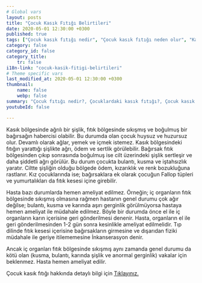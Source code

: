 ```yaml
---
# Global vars
layout: posts
title: "Çocuk Kasık Fıtığı Belirtileri"
date: 2020-05-01 12:30:00 +0300
published: true
tags: ["Çocuk kasık fıtığı nedir", "Çocuk kasık fıtığı neden olur", "Kasık fıtığı teşhisi", "Kasık fıtığı Nedeni", "Kasık fıtığı Ameliyatı",  "çocuk kasık fıtığı", "kasık fıtığı", "çocuk kasık fıtığı belirtisi", "çocuk kasık fıtığı teşhisi", "kasık fıtığı hangi çocukta", "çocuk kasık fıtığı ameliyatı",  "çocuk kasık fıtığı tedavi", "kasık fıtığı belirti" , "çocuk kasık fıtığı çözüm" , "kasık fıtığı tedavi" ]
category: false
category_id: false
category_title:
    tr: false
i18n-link: "cocuk-kasik-fitigi-belirtileri"
# Theme specific vars
last_modified_at: 2020-05-01 12:30:00 +0300
thumbnail:
    name: false
    webp: false
summary: "Çocuk fıtığı nedir?, Çocuklardaki kasık fıtığı?, Çocuk kasık fıtıkları neden oluşur?, Kasık fıtığı teşhisi?, Kasık fıtığı Nedenleri? , Kasık fıtığı Ameliyatı?, Çocuk Kasık fıtıklarına ne zaman müdahele etmek gereklidir?"
youtubeId: false

---
```






Kasık bölgesinde ağrılı bir şişlik, fıtık bölgesinde sıkışmış ve boğulmuş bir bağırsağın habercisi olabilir. Bu durumda olan çocuk huysuz ve huzursuz olur. Devamlı olarak ağlar, yemek ve içmek istemez. Kasık bölgesindeki fıtığın yarattığı şişlikte ağrı, ödem ve sertlik görülebilir. Bağırsak fıtık bölgesinden çıkıp sonrasında boğulmuş ise cilt üzerindeki şişlik sertleşir ve daha şiddetli ağrı görülür. Bu durum çocukta bulantı, kusma ve iştahsızlık yaratır. Ciltte şişliğin olduğu bölgede ödem, kızarıklık ve renk bozukluğuna rastlanır. Kız çocuklarında ise; bağırsaklara ek olarak çocuğun Fallop tüpleri ve yumurtalıkları da fıtık kesesi içine girebilir.

Hasta bazı durumlarda hemen ameliyat edilmez. Örneğin; iç organların fıtık bölgesinde sıkışmış olmasına rağmen hastanın genel durumu çok ağır değilse; bulantı, kusma ve karında aşırı gerginlik görülmüyorsa hastaya hemen ameliyat ile müdahale edilmez. Böyle bir durumda önce el ile iç organların karın içerisine geri gönderilmesi denenir. Hasta, organların el ile geri gönderilmesinden 1-2 gün sonra kesinlikle ameliyat edilmelidir. Tıp dilinde fıtık kesesi içerisine bağırsakların girmesine ve dışarıdan fiziki müdahale ile geriye itilememesine İnkanserasyon denir.

Ancak iç organları fıtık bölgesinde sıkışmış aynı zamanda genel durumu da kötü olan (kusma, bulantı, karında şişlik ve anormal gerginlik) vakalar için beklenmez. Hasta hemen ameliyat edilir.


Çocuk kasık fıtığı hakkında detaylı bilgi için [Tıklayınız.](https://www.onoluroloji.com/cocuk-kasik-fitigi)
